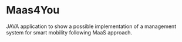 # Maas4You
 JAVA application to show a possible implementation of a management system for smart mobility following MaaS approach.
